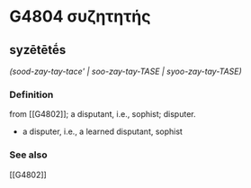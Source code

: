 # G4804 συζητητής

## syzētētḗs

_(sood-zay-tay-tace' | soo-zay-tay-TASE | syoo-zay-tay-TASE)_

### Definition

from [[G4802]]; a disputant, i.e., sophist; disputer.

- a disputer, i.e., a learned disputant, sophist

### See also

[[G4802]]

